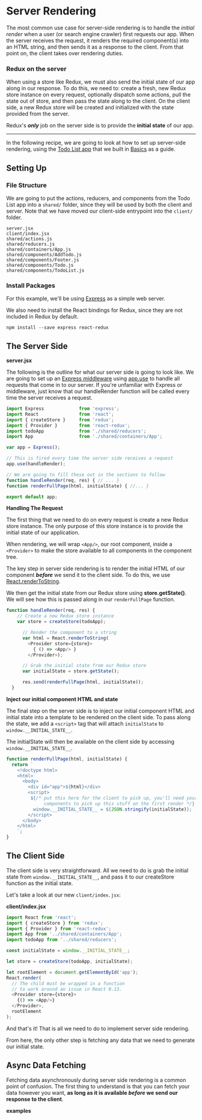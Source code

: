 # Server Rendering

The most common use case for server-side rendering is to handle the _initial render_ when a user (or search engine crawler) first requests our app.  When the server receives the request, it renders the required component(s) into an HTML string, and then sends it as a response to the client.  From that point on, the client takes over rendering duties.

### Redux on the server
When using a store like Redux, we must also send the initial state of our app along in our response.  To do this, we need to: create a fresh, new Redux store instance on every request, optionally dispatch some actions, pull the state out of store, and then pass the state along to the client.  On the client side, a new Redux store will be created and initialized with the state provided from the server.

Redux's **_only_** job on the server side is to provide the **initial state** of our app.

-----

In the following recipe, we are going to look at how to set up server-side rendering, using the [Todo List app](../basics/ExampleTodoList.html) that we built in [Basics](../basics/) as a guide.

## Setting Up

### File Structure
We are going to put the actions, reducers, and components from the Todo List app into a `shared/` folder, since they will be used by both the client and server. Note that we have moved our client-side entrypoint into the `client/` folder.

    server.jsx
    client/index.jsx
    shared/actions.js
    shared/reducers.js
    shared/containers/App.js
    shared/components/AddTodo.js
    shared/components/Footer.js
    shared/components/Todo.js
    shared/components/TodoList.js


### Install Packages
For this example, we'll be using [Express](http://expressjs.com/) as a simple web server.

We also need to install the React bindings for Redux, since they are not included in Redux by default.


    npm install --save express react-redux


## The Server Side

**server.jsx**

The following is the outline for what our server side is going to look like.  We are going to set up an [Express middleware](http://expressjs.com/guide/using-middleware.html) using [app.use](http://expressjs.com/api.html#app.use) to handle all requests that come in to our server.  If you're unfamiliar with Express or middleware, just know that our handleRender function will be called every time the server receives a request.
```js
import Express             from 'express';
import React               from 'react';
import { createStore }     from 'redux';
import { Provider }        from 'react-redux';
import todoApp             from './shared/reducers';
import App                 from './shared/containers/App';

var app = Express();

// This is fired every time the server side receives a request
app.use(handleRender);

// We are going to fill these out in the sections to follow
function handleRender(req, res) { // ... }
function renderFullPage(html, initialState) { //... }

export default app;
```

**Handling The Request**

The first thing that we need to do on every request is create a new Redux store instance. The only purpose of this store instance is to provide the initial state of our application.

When rendering, we will wrap `<App/>`, our root component, inside a `<Provider>` to make the store available to all components in the component tree.

The key step in server side rendering is to render the initial HTML of our component _**before**_ we send it to the client side.  To do this, we use [React.renderToString](https://facebook.github.io/react/docs/top-level-api.html#react.rendertostring).

We then get the initial state from our Redux store using **store.getState()**.  We will see how this is passed along in our `renderFullPage` function.

```js
function handleRender(req, res) {
    // Create a new Redux store instance
    var store = createStore(todoApp);

      // Render the component to a string
      var html = React.renderToString(
        <Provider store={store}>
          { () => <App/> }
        </Provider>);

      // Grab the initial state from our Redux store
      var initialState = store.getState();

      res.send(renderFullPage(html, initialState));
  }
```

**Inject our initial component HTML and state**

The final step on the server side is to inject our initial component HTML and initial state into a template to be rendered on the client side.  To pass along the state, we add a `<script>` tag that will attach `initialState` to `window.__INITIAL_STATE__`.

The initialState will then be available on the client side by accessing `window.__INITIAL_STATE__`.

```js
function renderFullPage(html, initialState) {
  return `
    <!doctype html>
    <html>
      <body>
        <div id="app">${html}</div>
        <script>
         ${/* put this here for the client to pick up, you'll need your
              components to pick up this stuff on the first render */}
          window.__INITIAL_STATE__ = ${JSON.stringify(initialState)};
        </script>
      </body>
    </html>
    `;
}
```


## The Client Side

The client side is very straightforward.  All we need to do is grab the initial state from `window.__INITIAL_STATE__`, and pass it to our createStore function as the initial state.

Let's take a look at our new `client/index.jsx`:

**client/index.jsx**
```js
import React from 'react';
import { createStore } from 'redux';
import { Provider } from 'react-redux';
import App from '../shared/containers/App';
import todoApp from '../shared/reducers';

const initialState = window.__INITIAL_STATE__;

let store = createStore(todoApp, initialState);

let rootElement = document.getElementById('app');
React.render(
  // The child must be wrapped in a function
  // to work around an issue in React 0.13.
  <Provider store={store}>
    {() => <App/>}
  </Provider>,
  rootElement
);

```
And that's it!  That is all we need to do to implement server side rendering.

From here, the only other step is fetching any data that we need to generate our initial state.

## Async Data Fetching
Fetching data asynchronously during server side rendering is a common point of confusion.  The first thing to understand is that you can fetch your data however you want, **as long as it is available _before_ we send our response to the client**.

**examples**
